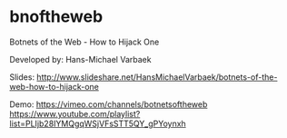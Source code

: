 bnoftheweb
==========

Botnets of the Web - How to Hijack One

Developed by: Hans-Michael Varbaek

Slides: 
http://www.slideshare.net/HansMichaelVarbaek/botnets-of-the-web-how-to-hijack-one

Demo:
https://vimeo.com/channels/botnetsoftheweb
https://www.youtube.com/playlist?list=PLIjb28IYMQgqWSjVFsSTT5QY_gPYoynxh
